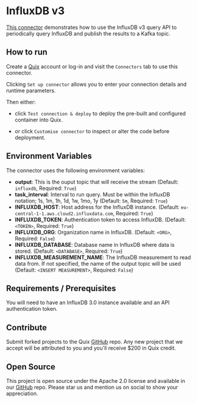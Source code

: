 # InfluxDB v3

[This connector](https://github.com/quixio/quix-samples/tree/main/python/sources/influxdb_3) demonstrates how to use the InfluxDB v3 query API to periodically query InfluxDB and publish the results to a Kafka topic.

## How to run

Create a [Quix](https://portal.cloud.quix.io/signup?utm_campaign=github) account or log-in and visit the `Connectors` tab to use this connector.

Clicking `Set up connector` allows you to enter your connection details and runtime parameters.

Then either: 
* click `Test connection & deploy` to deploy the pre-built and configured container into Quix. 

* or click `Customise connector` to inspect or alter the code before deployment.

## Environment Variables

The connector uses the following environment variables:

- **output**: This is the ouput topic that will receive the stream (Default: `influxdb`, Required: `True`)
- **task_interval**: Interval to run query. Must be within the InfluxDB notation; 1s, 1m, 1h, 1d, 1w, 1mo, 1y (Default: `5m`, Required: `True`)
- **INFLUXDB_HOST**: Host address for the InfluxDB instance. (Default: `eu-central-1-1.aws.cloud2.influxdata.com`, Required: `True`)
- **INFLUXDB_TOKEN**: Authentication token to access InfluxDB. (Default: `<TOKEN>`, Required: `True`)
- **INFLUXDB_ORG**: Organization name in InfluxDB. (Default: `<ORG>`, Required: `False`)
- **INFLUXDB_DATABASE**: Database name in InfluxDB where data is stored. (Default: `<DATABASE>`, Required: `True`)
- **INFLUXDB_MEASUREMENT_NAME**: The InfluxDB measurement to read data from. If not specified, the name of the output topic will be used (Default: `<INSERT MEASUREMENT>`, Required: `False`)

## Requirements / Prerequisites

You will need to have an InfluxDB 3.0 instance available and an API authentication token.

## Contribute

Submit forked projects to the Quix [GitHub](https://github.com/quixio/quix-samples) repo. Any new project that we accept will be attributed to you and you'll receive $200 in Quix credit.

## Open Source

This project is open source under the Apache 2.0 license and available in our [GitHub](https://github.com/quixio/quix-samples) repo. Please star us and mention us on social to show your appreciation.

